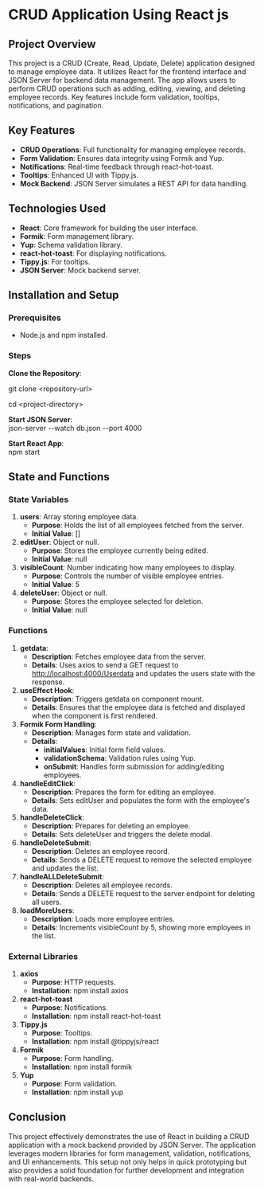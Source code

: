 # **CRUD Application Using React js**

## **Project Overview**

This project is a CRUD (Create, Read, Update, Delete) application designed to manage employee data. It utilizes React for the frontend interface and JSON Server for backend data management. The app allows users to perform CRUD operations such as adding, editing, viewing, and deleting employee records. Key features include form validation, tooltips, notifications, and pagination.

## **Key Features**

- **CRUD Operations**: Full functionality for managing employee records.
- **Form Validation**: Ensures data integrity using Formik and Yup.
- **Notifications**: Real-time feedback through react-hot-toast.
- **Tooltips**: Enhanced UI with Tippy.js.
- **Mock Backend**: JSON Server simulates a REST API for data handling.

## **Technologies Used**

- **React**: Core framework for building the user interface.
- **Formik**: Form management library.
- **Yup**: Schema validation library.
- **react-hot-toast**: For displaying notifications.
- **Tippy.js**: For tooltips.
- **JSON Server**: Mock backend server.

## **Installation and Setup**

### **Prerequisites**

- Node.js and npm installed.

### **Steps**

**Clone the Repository**:  

git clone &lt;repository-url&gt;

cd &lt;project-directory&gt;

**Start JSON Server**:  
json-server --watch db.json --port 4000

**Start React App**:  
npm start

## **State and Functions**

### **State Variables**

1. **users**: Array storing employee data.
    - **Purpose**: Holds the list of all employees fetched from the server.
    - **Initial Value**: \[\]
2. **editUser**: Object or null.
    - **Purpose**: Stores the employee currently being edited.
    - **Initial Value**: null
3. **visibleCount**: Number indicating how many employees to display.
    - **Purpose**: Controls the number of visible employee entries.
    - **Initial Value**: 5
4. **deleteUser**: Object or null.
    - **Purpose**: Stores the employee selected for deletion.
    - **Initial Value**: null

### **Functions**

1. **getdata**:
    - **Description**: Fetches employee data from the server.
    - **Details**: Uses axios to send a GET request to <http://localhost:4000/Userdata> and updates the users state with the response.
2. **useEffect Hook**:
    - **Description**: Triggers getdata on component mount.
    - **Details**: Ensures that the employee data is fetched and displayed when the component is first rendered.
3. **Formik Form Handling**:
    - **Description**: Manages form state and validation.
    - **Details**:
        - **initialValues**: Initial form field values.
        - **validationSchema**: Validation rules using Yup.
        - **onSubmit**: Handles form submission for adding/editing employees.
4. **handleEditClick**:
    - **Description**: Prepares the form for editing an employee.
    - **Details**: Sets editUser and populates the form with the employee's data.
5. **handleDeleteClick**:
    - **Description**: Prepares for deleting an employee.
    - **Details**: Sets deleteUser and triggers the delete modal.
6. **handleDeleteSubmit**:
    - **Description**: Deletes an employee record.
    - **Details**: Sends a DELETE request to remove the selected employee and updates the list.
7. **handleALLDeleteSubmit**:
    - **Description**: Deletes all employee records.
    - **Details**: Sends a DELETE request to the server endpoint for deleting all users.
8. **loadMoreUsers**:
    - **Description**: Loads more employee entries.
    - **Details**: Increments visibleCount by 5, showing more employees in the list.

### **External Libraries**

1. **axios**
    - **Purpose**: HTTP requests.
    - **Installation**: npm install axios
2. **react-hot-toast**
    - **Purpose**: Notifications.
    - **Installation**: npm install react-hot-toast
3. **Tippy.js**
    - **Purpose**: Tooltips.
    - **Installation**: npm install @tippyjs/react
4. **Formik**
    - **Purpose**: Form handling.
    - **Installation**: npm install formik
5. **Yup**
    - **Purpose**: Form validation.
    - **Installation**: npm install yup

## **Conclusion**

This project effectively demonstrates the use of React in building a CRUD application with a mock backend provided by JSON Server. The application leverages modern libraries for form management, validation, notifications, and UI enhancements. This setup not only helps in quick prototyping but also provides a solid foundation for further development and integration with real-world backends.
